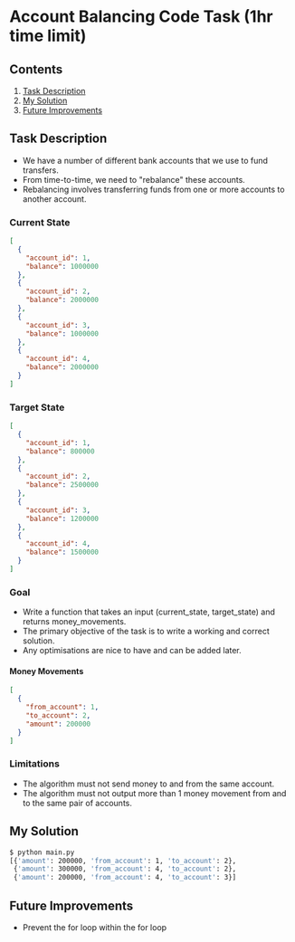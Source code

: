 # Account Balancing Code Task (1hr time limit)

## Contents

1. [Task Description](#task-description)
2. [My Solution](#my-solution)
3. [Future Improvements](#future-improvements)

## Task Description

- We have a number of different bank accounts that we use to fund transfers.
- From time-to-time, we need to "rebalance" these accounts.
- Rebalancing involves transferring funds from one or more accounts to another account.

### Current State

```json
[
  {
    "account_id": 1,
    "balance": 1000000
  },
  {
    "account_id": 2,
    "balance": 2000000
  },
  {
    "account_id": 3,
    "balance": 1000000
  },
  {
    "account_id": 4,
    "balance": 2000000
  }
]
```

### Target State

```json
[
  {
    "account_id": 1,
    "balance": 800000
  },
  {
    "account_id": 2,
    "balance": 2500000
  },
  {
    "account_id": 3,
    "balance": 1200000
  },
  {
    "account_id": 4,
    "balance": 1500000
  }
]
```

### Goal

- Write a function that takes an input (current_state, target_state) and returns money_movements.
- The primary objective of the task is to write a working and correct solution.
- Any optimisations are nice to have and can be added later.

#### Money Movements

```json
[
  {
    "from_account": 1,
    "to_account": 2,
    "amount": 200000
  }
]
```

### Limitations

- The algorithm must not send money to and from the same account.
- The algorithm must not output more than 1 money movement from and to the same pair of accounts.

## My Solution

```bash
$ python main.py 
[{'amount': 200000, 'from_account': 1, 'to_account': 2},
 {'amount': 300000, 'from_account': 4, 'to_account': 2},
 {'amount': 200000, 'from_account': 4, 'to_account': 3}]
```

## Future Improvements

- Prevent the for loop within the for loop